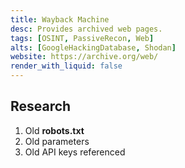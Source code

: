 ```yaml
---
title: Wayback Machine
desc: Provides archived web pages.
tags: [OSINT, PassiveRecon, Web]
alts: [GoogleHackingDatabase, Shodan]
website: https://archive.org/web/
render_with_liquid: false
---
```


## Research

1. Old **robots.txt**
2. Old parameters
3. Old API keys referenced